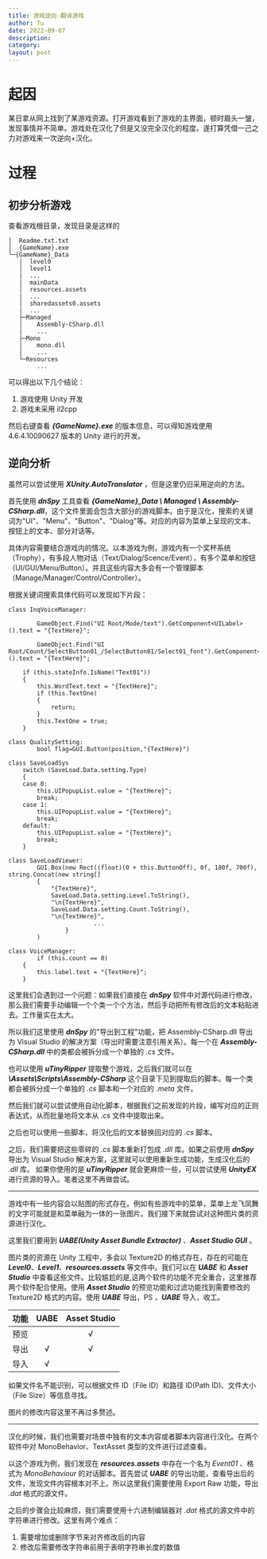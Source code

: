 ```yaml
---
title: 游戏逆向-翻译游戏
author: Tu
date: 2022-09-07
description:
category:
layout: post
---
```


# 起因

某日拿从网上找到了某游戏资源。打开游戏看到了游戏的主界面，顿时眉头一皱，发现事情并不简单。游戏处在汉化了但是又没完全汉化的程度。遂打算凭借一己之力对游戏来一次逆向+汉化。

# 过程

## 初步分析游戏

查看游戏根目录，发现目录是这样的

```
│  Readme.txt.txt
│  {GameName}.exe
└─{GameName}_Data
   │  level0
   │  level1
   |  ...
   │  mainData
   │  resources.assets
   |  ...
   │  sharedassets0.assets
   |  ...
   ├─Managed
   │    Assembly-CSharp.dll
   |    ...
   ├─Mono
   │    mono.dll
   │    ...
   └─Resources
        ...
```

可以得出以下几个结论：

1. 游戏使用 Unity 开发
2. 游戏未采用 il2cpp

然后右键查看 **_{GameName}.exe_** 的版本信息，可以得知游戏使用 4.6.4.10090627 版本的 Unity 进行的开发。

## 逆向分析

虽然可以尝试使用 **_XUnity.AutoTranslator_** ，但是这里仍旧采用逆向的方法。

首先使用 **_dnSpy_** 工具查看 **_{GameName}\_Data \ Managed \ Assembly-CSharp.dll_**，这个文件里面会包含大部分的游戏脚本。由于是汉化，搜索的关键词为"UI"、"Menu"、"Button"、"Dialog"等。对应的内容为菜单上呈现的文本、按钮上的文本、部分对话等。

具体内容需要结合游戏内的情况。以本游戏为例，游戏内有一个奖杯系统（Trophy），有多段人物对话（Text/Dialog/Scence/Event），有多个菜单和按钮（UI/GUI/Menu/Button）。并且这些内容大多会有一个管理脚本（Manage/Manager/Control/Controller）。

根据关键词搜索具体代码可以发现如下片段：

```
class InqVoiceManager:

        GameObject.Find("UI Root/Mode/text").GetComponent<UILabel>().text = "{TextHere}";

        GameObject.Find("UI Root/Count/SelectButton01_/SelectButton01/Select01_font").GetComponent<UILabel>().text = "{TextHere}";

	if (this.stateInfo.IsName("Text01"))
	{
		this.WordText.text = "{TextHere}";
		if (this.TextOne)
		{
			return;
		}
		this.TextOne = true;
	}

```

```
class QualitySetting:
        bool flag=GUI.Button(position,"{TextHere}")
```

```
class SaveLoadSys
	switch (SaveLoad.Data.setting.Type)
	{
	case 0:
		this.UIPopupList.value = "{TextHere}";
		break;
	case 1:
		this.UIPopupList.value = "{TextHere}";
		break;
	default:
		this.UIPopupList.value = "{TextHere}";
		break;
	}
```

```
class SaveLoadViewer:
        GUI.Box(new Rect((float)(0 + this.ButtonOff), 0f, 180f, 700f), string.Concat(new string[]
		{
			"{TextHere}",
			SaveLoad.Data.setting.Level.ToString(),
			"\n{TextHere}",
			SaveLoad.Data.setting.Count.ToString(),
			"\n{TextHere}",
                        ...
                }
        )
```

```
class VoiceManager:
        if (this.count == 0)
	{
		this.label.text = "{TextHere}";
	}
```

这里我们会遇到过一个问题：如果我们直接在 **_dnSpy_** 软件中对源代码进行修改，那么我们需要手动编辑一个个类一个个方法，然后手动把所有修改后的文本粘贴进去。工作量实在太大。

所以我们这里使用 **_dnSpy_** 的"导出到工程"功能，把 Assembly-CSharp.dll 导出为 Visual Studio 的解决方案（导出时需要注意引用关系）。每一个在 **_Assembly-CSharp.dll_** 中的类都会被拆分成一个单独的 _.cs_ 文件。

也可以使用 **_uTinyRipper_** 提取整个游戏，之后我们就可以在 **_\Assets\Scripts\Assembly-CSharp_** 这个目录下见到提取后的脚本。每一个类都会被拆分成一个单独的 _.cs_ 脚本和一个对应的 _.meta_ 文件。

然后我们就可以尝试使用自动化脚本，根据我们之前发现的片段，编写对应的正则表达式，从而批量地将文本从 _.cs_ 文件中提取出来。

之后也可以使用一些脚本，将汉化后的文本替换回对应的 _.cs_ 脚本。

之后，我们需要把这些零碎的 _.cs_ 脚本重新打包成 _.dll_ 库。如果之前使用 **_dnSpy_** 导出为 Visual Studio 解决方案，这里就可以使用重新生成功能，生成汉化后的 _.dll_ 库。
如果你使用的是 **_uTinyRipper_** 就会更麻烦一些，可以尝试使用 **_UnityEX_** 进行资源的导入。笔者这里不再做尝试。

---

游戏中有一些内容会以贴图的形式存在。例如有些游戏中的菜单，菜单上龙飞凤舞的文字可能就是和菜单融为一体的一张图片。我们接下来就尝试对这种图片类的资源进行汉化。

这里我们要用到 **_UABE(Unity Asset Bundle Extractor)_** 、**_Asset Studio GUI_** 。

图片类的资源在 Unity 工程中，多会以 Texture2D 的格式存在，存在的可能在 **_Level0_**、**_Level1_**、**_resources.assets_** 等文件中。我们可以在 **_UABE_** 和 **_Asset Studio_** 中查看这些文件。比较尴尬的是,这两个软件的功能不完全重合，这里推荐两个软件配合使用。使用 **_Asset Studio_** 的预览功能和过滤功能找到需要修改的 Texture2D 格式的内容。使用 **_UABE_** 导出，PS ，**_UABE_** 导入，收工。

| 功能 | UABE | Asset Studio |
| :--: | :--: | :----------: |
| 预览 |      |      √       |
| 导出 |  √   |      √       |
| 导入 |  √   |              |

如果文件名不能识别，可以根据文件 ID（File ID）和路径 ID(Path ID)、文件大小（File Size）等信息寻找。

图片的修改内容这里不再过多赘述。

---

汉化的时候，我们也需要对场景中独有的文本内容或者脚本内容进行汉化。在两个软件中对 MonoBehavior、TextAsset 类型的文件进行过滤查看。

以这个游戏为例，我们发现在 **_resources.assets_** 中存在一个名为 _Event01_ 、格式为 _MonoBehaviour_ 的对话脚本。首先尝试 **_UABE_** 的导出功能，查看导出后的文件，发现文件内容根本对不上。所以这里我们需要使用 Export Raw 功能，导出 _.dat_ 格式的源文件。

之后的步骤会比较麻烦，我们需要使用十六进制编辑器对 _.dat_ 格式的源文件中的字符串进行修改。这里有两个难点：

1. 需要增加或删除字节来对齐修改后的内容
2. 修改后需要修改字符串前用于表明字符串长度的数值
